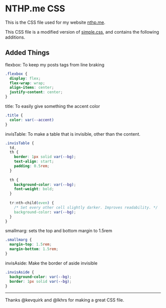 # NTHP.me CSS

This is the CSS file used for my website [nthp.me](https://nthp.me). 

This CSS file is a modified version of [simple.css](https://github.com/kevquirk/simple.css), and contains the following additions.

## Added Things

flexbox: To keep my posts tags from line braking

```CSS
.flexbox {
  display: flex;
  flex-wrap: wrap;
  align-items: center;
  justify-content: center;
}
```

title: To easily give something the accent color

```CSS
.title {
  color: var(--accent)
}
```

invisTable: To make a table that is invisible, other than the content.

```CSS
.invisTable {
  td,
  th {
	border: 1px solid var(--bg);
	text-align: start;
	padding: 0.5rem;
  }
  
  th {
	background-color: var(--bg);
	font-weight: bold;
  }
  
  tr:nth-child(even) {
	/* Set every other cell slightly darker. Improves readability. */
	background-color: var(--bg);
  }
}
```

smallmarg: sets the top and bottom margin to 1.5rem

```CSS
.smallmarg {
  margin-top: 1.5rem;
  margin-bottom: 1.5rem;
}
```

invisAside: Make the border of aside invisible

```CSS
.invisAside {
  background-color: var(--bg);
  border: 1px solid var(--bg);
}
```

---

Thanks @kevquirk and @lkhrs for making a great CSS file.